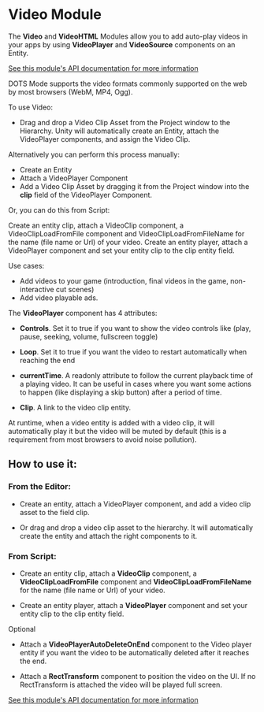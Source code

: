 # Video Module

The **Video** and **VideoHTML** Modules allow you to add auto-play videos in your apps by using **VideoPlayer** and **VideoSource** components on an Entity.

[See this module's API documentation for more information](../api/Unity.Tiny.Video.html)

DOTS Mode supports the video formats commonly supported on the web by most browsers (WebM, MP4, Ogg).

To use Video:

- Drag and drop a Video Clip Asset from the Project window to the Hierarchy. Unity will automatically create an Entity, attach the VideoPlayer components, and assign the Video Clip.

Alternatively you can perform this process manually:

- Create an Entity
- Attach a VideoPlayer Component
- Add a Video Clip Asset by dragging it from the Project window into the **clip** field of the VideoPlayer Component.

Or, you can do this from Script:

Create an entity clip, attach a VideoClip component, a VideoClipLoadFromFile component and VideoClipLoadFromFileName for the name (file name or Url) of your video.
Create an entity player, attach a VideoPlayer component and set your entity clip to the clip entity field.

Use cases: 

* Add videos to your game (introduction, final videos in the game, non-interactive cut scenes)
* Add video playable ads.

The **VideoPlayer** component has 4 attributes:

* **Controls**. Set it to true if you want to show the video controls like (play, pause, seeking, volume, fullscreen toggle)

* **Loop**. Set it to true if you want the video to restart automatically when reaching the end

* **currentTime**. A readonly attribute to follow the current playback time of a playing video. It can be useful in cases where you want some actions to happen (like displaying a skip button) after a period of time.

* **Clip**. A link to the video clip entity.

At runtime, when a video entity is added with a video clip, it will automatically play it but the video will be muted by default (this is a requirement from most browsers to avoid noise pollution). 

## How to use it:

### From the Editor:
  
  - Create an entity, attach a VideoPlayer component, and add a video clip asset to the field clip.

  - Or drag and drop a video clip asset to the hierarchy. It will automatically create the entity and attach the right components to it.

### From Script:

  - Create an entity clip, attach a **VideoClip** component, a **VideoClipLoadFromFile** component and **VideoClipLoadFromFileName** for the name (file name or Url) of your video.

  - Create an entity player, attach a **VideoPlayer** component and set your entity clip to the clip entity field.

Optional

- Attach a **VideoPlayerAutoDeleteOnEnd** component to the Video player entity if you want the video to be automatically deleted after it reaches the end.

- Attach a **RectTransform** component to position the video on the UI. If no RectTransform is attached the video will be played full screen.

[See this module's API documentation for more information](../api/Unity.Tiny.Video.html)